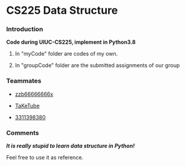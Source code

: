 # CS225 Data Structure

### Introduction

 **Code during UIUC-CS225, implement in Python3.8**

1. In "myCode" folder are codes of my own.

2. In "groupCode" folder are the submitted assignments of our group 



### Teammates

+ [zzb66666666x](https://github.com/zzb66666666x)

+ [TaKeTube](https://github.com/TaKeTube)
+ [3311398380](https://github.com/3311398380)



### Comments

***It is really stupid to learn data structure in Python!***

Feel free to use it as reference.

